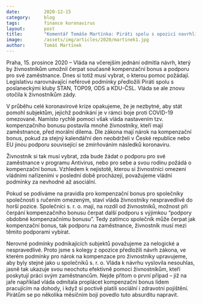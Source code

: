 ```yaml
---
date:         2020-12-15
category:     blog
tags:         finance koronavirus
layout:       post
title:        "Komentář Tomáše Martínka: Piráti spolu s opozicí navrhli férovější kompenzace a možnost souběhu podpor živnostníkům. Pomoc pro OSVČ vláda smetla"
image:        /assets/img/articles/2020/martinek1.jpg
author:       Tomáš Martínek
---
```



 

Praha, 15. prosince 2020 – Vláda na včerejším jednání odmítla návrh, který by živnostníkům umožnil čerpat současně kompenzační bonus a podporu pro své zaměstnance. Dnes si totiž musí vybrat, o kterou pomoc požádají. Legislativu narovnávající neférové podmínky předložili Piráti spolu s poslaneckými kluby STAN, TOP09, ODS a KDU-ČSL. Vláda se ale znovu otočila k živnostníkům zády.  

 

V průběhu celé koronavirové krize opakujeme, že je nezbytné, aby stát pomohl subjektům, jejichž podnikání je v rámci boje proti COVID-19 omezované. Namísto rychlé pomoci však vláda nastavením tzv. kompenzačního bonusu postavila mnohé živnostníky, kteří mají zaměstnance, před morální dilema. Dle zákona mají nárok na kompenzační bonus, pokud za stejný kalendářní den neobdrželi v České republice nebo EU jinou podporu související se zmírňováním následků koronaviru. 

 

Živnostník si tak musí vybrat, zda bude žádat o podporu pro své zaměstnance v programu Antivirus, nebo pro sebe a svou rodinu požádá o kompenzační bonus. Vzhledem k nejistotě, kterou si živnostníci omezení vládními nařízeními v poslední době procházejí, považujeme vládní podmínky za nevhodné až asociální. 

 

Pokud se podíváme na pravidla pro kompenzační bonus pro společníky společnosti s ručením omezeným, staví vláda živnostníky  nespravedlivě do horší pozice. Společníci s. r. o. mají, na rozdíl od živnostníků, možnost při čerpání kompenzačního bonusu čerpat další podporu s výjimkou “podpory obdobné kompenzačnímu bonusu”. Tedy zatímco společník může čerpat jak kompenzační bonus, tak podporu na zaměstnance, živnostník musí mezi těmito podporami vybírat. 

 

Nerovné podmínky podnikajících subjektů považujeme za nelogické a nespravedlivé. Proto jsme s kolegy z opozice předložili návrh zákona, ve kterém podmínky pro nárok na kompenzace pro živnostníky upravujeme, aby byly stejné jako u společníků s. r. o. Vláda k návrhu vyslovila nesouhlas, jasně tak ukazuje svou neochotu efektivně pomoci živnostníkům, kteří poskytují práci svým zaměstnancům. Nejde přitom o první případ – již na jaře například vláda odmítala proplácet kompenzační bonus lidem pracujícím na dohody, i když si poctivě platili sociální i zdravotní pojištění. Pirátům se po několika měsíčním boji povedlo tuto absurditu napravit. 
